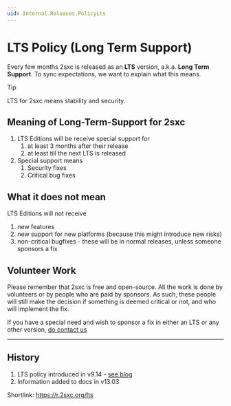 ```yaml
---
uid: Internal.Releases.PolicyLts
---
```


# LTS Policy (Long Term Support)

Every few months 2sxc is released as an **LTS** version, a.k.a. **Long Term Support**. 
To sync expectations, we want to explain what this means. 

> [!TIP]
> LTS for 2sxc means stability and security.

## Meaning of Long-Term-Support for 2sxc

1. LTS Editions will be receive special support for
    1. at least 3 months after their release
    1. at least till the next LTS is released
1. Special support means
    1. Security fixes
    1. Critical bug fixes

## What it does not mean

LTS Editions will not receive
1. new features
1. new support for new platforms (because this might introduce new risks)
1. non-critical bugfixes - these will be in normal releases, unless someone sponsors a fix

## Volunteer Work

Please remember that 2sxc is free and open-source. 
All the work is done by volunteers or by people who are paid by sponsors. 
As such, these people will still make the decision if something is deemed critical or not, and who will implement the fix.

If you have a special need and wish to sponsor a fix in either an LTS or any other version, [do contact us](https://2sxc.org/en/contact)

---

## History

1. LTS policy introduced in v9.14 - [see blog](https://2sxc.org/en/blog/post/special-edition-2sxc-9-14-lts-long-term-support)
1. Information added to docs in v13.03

Shortlink: https://r.2sxc.org/lts
